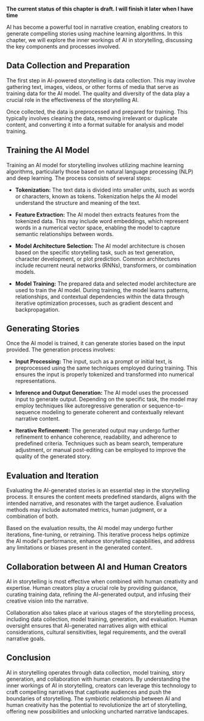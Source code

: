 **The current status of this chapter is draft. I will finish it later when I have time**

AI has become a powerful tool in narrative creation, enabling creators to generate compelling stories using machine learning algorithms. In this chapter, we will explore the inner workings of AI in storytelling, discussing the key components and processes involved.

Data Collection and Preparation
-------------------------------

The first step in AI-powered storytelling is data collection. This may involve gathering text, images, videos, or other forms of media that serve as training data for the AI model. The quality and diversity of the data play a crucial role in the effectiveness of the storytelling AI.

Once collected, the data is preprocessed and prepared for training. This typically involves cleaning the data, removing irrelevant or duplicate content, and converting it into a format suitable for analysis and model training.

Training the AI Model
---------------------

Training an AI model for storytelling involves utilizing machine learning algorithms, particularly those based on natural language processing (NLP) and deep learning. The process consists of several steps:

* **Tokenization:** The text data is divided into smaller units, such as words or characters, known as tokens. Tokenization helps the AI model understand the structure and meaning of the text.

* **Feature Extraction:** The AI model then extracts features from the tokenized data. This may include word embeddings, which represent words in a numerical vector space, enabling the model to capture semantic relationships between words.

* **Model Architecture Selection:** The AI model architecture is chosen based on the specific storytelling task, such as text generation, character development, or plot prediction. Common architectures include recurrent neural networks (RNNs), transformers, or combination models.

* **Model Training:** The prepared data and selected model architecture are used to train the AI model. During training, the model learns patterns, relationships, and contextual dependencies within the data through iterative optimization processes, such as gradient descent and backpropagation.

Generating Stories
------------------

Once the AI model is trained, it can generate stories based on the input provided. The generation process involves:

* **Input Processing:** The input, such as a prompt or initial text, is preprocessed using the same techniques employed during training. This ensures the input is properly tokenized and transformed into numerical representations.

* **Inference and Output Generation:** The AI model uses the processed input to generate output. Depending on the specific task, the model may employ techniques like autoregressive generation or sequence-to-sequence modeling to generate coherent and contextually relevant narrative content.

* **Iterative Refinement:** The generated output may undergo further refinement to enhance coherence, readability, and adherence to predefined criteria. Techniques such as beam search, temperature adjustment, or manual post-editing can be employed to improve the quality of the generated story.

Evaluation and Iteration
------------------------

Evaluating the AI-generated stories is an essential step in the storytelling process. It ensures the content meets predefined standards, aligns with the intended narrative, and resonates with the target audience. Evaluation methods may include automated metrics, human judgment, or a combination of both.

Based on the evaluation results, the AI model may undergo further iterations, fine-tuning, or retraining. This iterative process helps optimize the AI model's performance, enhance storytelling capabilities, and address any limitations or biases present in the generated content.

Collaboration between AI and Human Creators
-------------------------------------------

AI in storytelling is most effective when combined with human creativity and expertise. Human creators play a crucial role by providing guidance, curating training data, refining the AI-generated output, and infusing their creative vision into the narrative.

Collaboration also takes place at various stages of the storytelling process, including data collection, model training, generation, and evaluation. Human oversight ensures that AI-generated narratives align with ethical considerations, cultural sensitivities, legal requirements, and the overall narrative goals.

Conclusion
----------

AI in storytelling operates through data collection, model training, story generation, and collaboration with human creators. By understanding the inner workings of AI in storytelling, creators can leverage this technology to craft compelling narratives that captivate audiences and push the boundaries of storytelling. The symbiotic relationship between AI and human creativity has the potential to revolutionize the art of storytelling, offering new possibilities and unlocking uncharted narrative landscapes.

